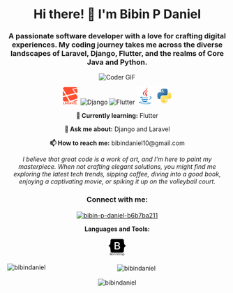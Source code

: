 <h1 align="center">Hi there! 👋 I'm Bibin P Daniel</h1>
<h3 align="center">A passionate software developer with a love for crafting digital experiences. My coding journey takes me across the diverse landscapes of Laravel, Django, Flutter, and the realms of Core Java and Python.</h3>

<p align="center">
 <img alt="Coder GIF" height=250 width=350 src="https://analyticsindiamag.com/wp-content/uploads/2018/12/developer-dribbble.gif" />
</p>

<p align="center">
  <img alt="Laravel" src="https://raw.githubusercontent.com/devicons/devicon/master/icons/laravel/laravel-plain-wordmark.svg" width="40" height="40"/>
  <img alt="Django" src="https://cdn.worldvectorlogo.com/logos/django.svg" width="40" height="40"/>
  <img alt="Flutter" src="https://www.vectorlogo.zone/logos/flutterio/flutterio-icon.svg" width="40" height="40"/>
  <img alt="Java" src="https://raw.githubusercontent.com/devicons/devicon/master/icons/java/java-original.svg" width="40" height="40"/>
  <img alt="Python" src="https://raw.githubusercontent.com/devicons/devicon/master/icons/python/python-original.svg" width="40" height="40"/>
</p>

<p align="center">
  <b>🌱 Currently learning:</b> Flutter
</p>

<p align="center">
  <b>💬 Ask me about:</b> Django and Laravel
</p>

<p align="center">
  <b>📫 How to reach me:</b> bibindaniel10@gmail.com
</p>

<p align="center">
  <i>I believe that great code is a work of art, and I'm here to paint my masterpiece. When not crafting elegant solutions, you might find me exploring the latest tech trends, sipping coffee, diving into a good book, enjoying a captivating movie, or spiking it up on the volleyball court.</i>
</p>

<h3 align="center">Connect with me:</h3>
<p align="center">
  <a href="https://linkedin.com/in/bibin-p-daniel-b6b7ba211" target="blank">
    <img align="center" src="https://raw.githubusercontent.com/rahuldkjain/github-profile-readme-generator/master/src/images/icons/Social/linked-in-alt.svg" alt="bibin-p-daniel-b6b7ba211" height="30" width="40"/>
  </a>
</p>

<p align="center">
  <b>Languages and Tools:</b>
</p>

<p align="center">
  <img alt="Bootstrap" src="https://raw.githubusercontent.com/devicons/devicon/master/icons/bootstrap/bootstrap-plain-wordmark.svg" width="40" height="40"/>
  <!-- Add other icons here -->
</p>

<p align="center">
  <img align="left" src="https://github-readme-stats.vercel.app/api/top-langs?username=bibindaniel&show_icons=true&locale=en&layout=compact" alt="bibindaniel"/>
  <img align="center" src="https://github-readme-stats.vercel.app/api?username=bibindaniel&show_icons=true&locale=en" alt="bibindaniel"/>
</p>

<p align="center">
  <img align="center" src="https://github-readme-streak-stats.herokuapp.com/?user=bibindaniel" alt="bibindaniel"/>
</p>
